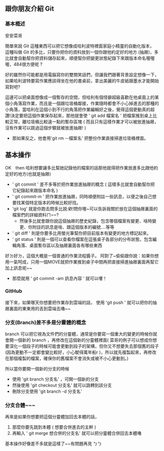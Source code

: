 ## 跟你朋友介紹 Git

### 基本概述
  
安安菜哥 
  
簡單來說 Git 這種東西可以把它想像成哈利波特裡面家庭小精靈的自動化版本，
這種叫做 Git 的多比，只要你把你的資料放到一個你跟他約定好的地方 (抽屜)，多比就會自動幫你把資料儲存起來，順便幫你把變更狀態紀錄下來跟版本命名喔喔喔，484很方便呢 ?

好的雖然你可能都是用電腦寫你的雙關笑話們，但讓我們跟著背景設定想像一下，如果哈利波特要寫作業應該得坐在他的書桌前，拿出美麗的牛皮紙跟墨水才能開始寫對吧?

這邊可以把桌面想像成一個暫存的空間，但哈利有個怪僻超級喜歡在他桌面上的某個小角落寫作業，而且是一個跟垃圾桶鄰接，作業隨時都會不小心掉進去的那種的小角落，當哈利在這個小到不行的角落把作業編輯好之後，覺得這個更動真的超讚!決定要把這個作業保存起來，那他就會使 ' git add 檔案名 ' 把檔案推到桌上比較正常，離垃圾桶比較遠一點的暫存區塊 ( 而且只有這樣作業才可以被放進抽屜，沒有作業可以跳過這個步驟就被放進抽屜! )
  
- 那如果反之，他會用'git rm --檔案名' 把整份作業直接掃進垃圾桶裡面。

## 基本操作

OK　then 哈利想要讓多比幫她記錄他的檔案的話那他就得把作業放進多比跟他約定好的地方(也就是抽屜)

- ' git commit ' 差不多等於把作業放進抽屜的概念 ( 這樣多比就會自動幫你把它紀錄起來跟版本命名 )
- ' git commit-m ' 把作業放進抽屜，同時順便附註一些訊息，以便之後自己想要找某個特定版本的時候比較好找。
- 'git log'  就是你跑去問多比說:欸!問你喔~可以告訴我關於放在這個抽屜裏面的檔案們的詳細資料ㄇ~~?
   - 然後多比就會跟你說這個抽屜的歷史紀錄，包含哪個檔案有變更、啥時變更、你附註的訊息是啥、跟這個版本的編號....等等
- ' git diff ' 則是你要多比用螢光筆幫你把目前版本有變更的地方標記起來。 
- ' git status ' 則是一個可以查看你檔案在這張桌子各部分的分布狀態，包含編輯角落、桌面暫存區以及抽屜裏面各有哪些東西

好ㄉ好ㄉ，這個大概是一個普通的作業流程醬子。
阿對了~偷偷跟你說：如果你想用一氣呵成，只用一個MOVE就把作業推到桌子中間再把直接掃進抽屜裏面再幫它加上訊息呢~~
- 那麼就用 ' git commit -am 訊息內容 ' 就可以嘍！

### GitHub 

接下來，如果哪天你想要把作業存到雲端的話，
使用 'git push ' 就可以把你的抽屜裏面的東東用的丟到雲端去嚕~~

### 分支(Branch)差不多是分靈體的概念
  
 branch 可以把它視為文件們的分靈體，通常是你要寫一個重大的變更的時候你就會開一個新的 branch ，再修改在這個新的分靈體裡面( 菜哥的例子可以想成你想要深化一個段子的時候可能會更動到段子的架構，但你又不想要失去那個舊的段子(因為更動不一定都會變比較好，小心駛得萬年船r )，所以就先複製起來，再修改在那個複製的檔案，確保你的舊檔案不會消失或被不小心更動到。)

 所以當你要開一個新的分支的時候 
 - 使用 'git branch 分支名' ，可開一個新的分支
 - 然後使用 'git checkout 分支名' 就可以跳轉到該分支
 - 刪除分支使用 'git branch -d 分支名'

### 分支合體~~~ 

 再來是如果你想要把這個分靈體加回去本體的話，
 1. 那麼你要先跳到本體 ( 想要合併進去的主幹 ) 
 2. 再輸入 ' git merge 想合併的分支名' 
 就可以把分靈體合併回去本體嚕

 基本操作好像差不多就是這樣了~~有問題再見 ㄅㄅ


